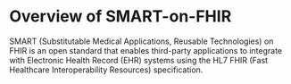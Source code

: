 # Overview of SMART-on-FHIR

SMART (Substitutable Medical Applications, Reusable Technologies) on FHIR is an open standard that enables third-party applications to integrate with Electronic Health Record (EHR) systems using the HL7 FHIR (Fast Healthcare Interoperability Resources) specification.












